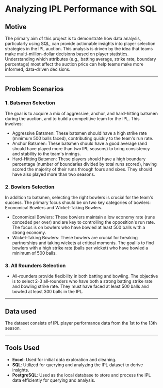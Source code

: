 # Analyzing IPL Performance with SQL
## Motive
The primary aim of this project is to demonstrate how data analysis, particularly using SQL, can provide actionable insights into player selection strategies in the IPL auction. This analysis is driven by the idea that teams make multi-million-dollar decisions based on player statistics. Understanding which attributes (e.g., batting average, strike rate, boundary percentage) most affect the auction price can help teams make more informed, data-driven decisions.
____

## Problem Scenarios
### 1.  Batsmen Selection
  The goal is to acquire a mix of aggressive, anchor, and hard-hitting batsmen during the auction, and to build a competitive team for the IPL. This involves:
   - Aggressive Batsmen: These batsmen should have a high strike rate (minimum 500 balls faced), contributing quickly to the team's run rate.
   - Anchor Batsmen: These batsmen should have a good average (and should have played more than two IPL seasons) to bring consistency and stability to the team's innings.
   - Hard-Hitting Batsmen: These players should have a high boundary percentage (number of boundaries divided by total runs scored), having scored the majority of their runs through fours and sixes. They should have also played more than two seasons.

### 2. Bowlers Selection
   In addition to batsmen, selecting the right bowlers is crucial for the team's success. The primary focus should be on two key categories of bowlers: Economical Bowlers and Wicket-Taking Bowlers.
   - Economical Bowlers: These bowlers maintain a low economy rate (runs conceded per over) and are key to controlling the opposition's run rate. The focus is on bowlers who have bowled at least 500 balls with a strong economy.
   - Wicket-Taking Bowlers: These bowlers are crucial for breaking partnerships and taking wickets at critical moments. The goal is to find bowlers with a high strike rate (balls per wicket) who have bowled a minimum of 500 balls.

### 3. All Rounders Selection 
  - All-rounders provide flexibility in both batting and bowling. The objective is to select 2-3 all-rounders who have both a strong batting strike rate and bowling strike rate. They must have faced at least 500 balls and bowled at least 300 balls in the IPL.

___

## Data used
The dataset consists of IPL player performance data from the 1st to the 13th season. 

___

## Tools Used
- **Excel**: Used for initial data exploration and cleaning.
- **SQL**: Utilized for querying and analyzing the IPL dataset to derive insights.
- **PostgreSQL**: Used as the local database to store and process the IPL data efficiently for querying and analysis.
